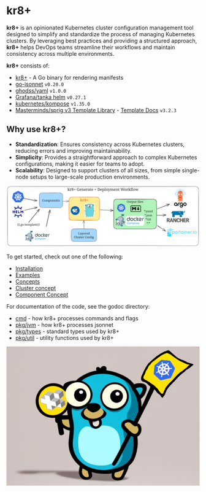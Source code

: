 # kr8+

**kr8+** is an opinionated Kubernetes cluster configuration management tool designed to simplify and standardize the process of managing Kubernetes clusters.
By leveraging best practices and providing a structured approach, **kr8+** helps DevOps teams streamline their workflows and maintain consistency across multiple environments.

**kr8+** consists of:

- [kr8+](https://github.com/ice-bergtech/kr8) - A Go binary for rendering manifests
- [go-jsonnet](https://pkg.go.dev/github.com/google/go-jsonnet) `v0.20.0`
- [ghodss/yaml](https://github.com/ghodss/yaml) `v1.0.0`
- [Grafana/tanka helm](https://github.com/grafana/tanka/pkg/helm) `v0.27.1`
- [kubernetes/kompose](https://github.com/kubernetes/kompose) `v1.35.0`
- [Masterminds/sprig v3 Template Library](https://pkg.go.dev/github.com/Masterminds/sprig#section-readme) - [Template Docs](https://masterminds.github.io/sprig/) `v3.2.3`

## Why use kr8+?

* **Standardization**: Ensures consistency across Kubernetes clusters, reducing errors and improving maintainability.
* **Simplicity**: Provides a straightforward approach to complex Kubernetes configurations, making it easier for teams to adopt.
* **Scalability**: Designed to support clusters of all sizes, from simple single-node setups to large-scale production environments.

![kr8+ workflow](diagram/kr8-workflow.png)

To get started, check out one of the following:

* [Installation](installation.md)
* [Examples](https://github.com/ice-bergtech/kr8/tree/main/example)
* [Concepts](concepts/overview.md)
* [Cluster concept](concepts/clusters.md)
* [Component Concept](concepts/components.md)

For documentation of the code, see the godoc directory:

* [cmd](godoc/kr8-cmd.md) - how kr8+ processes commands and flags
* [pkg/jvm](godoc/kr8-jsonnet.md) - how kr8+ processes jsonnet
* [pkg/types](godoc/kr8-types.md) - standard types used by kr8+
* [pkg/util](godoc/kr8-util.md) - utility functions used by kr8+


![kr8+ Gopher](./kr8_gopher.png)
